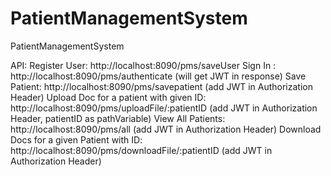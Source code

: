 # PatientManagementSystem
PatientManagementSystem

API:
Register User: http://localhost:8090/pms/saveUser
Sign In : http://localhost:8090/pms/authenticate (will get JWT in response)
Save Patient: http://localhost:8090/pms/savepatient (add JWT in Authorization Header)
Upload Doc for a patient with given ID: http://localhost:8090/pms/uploadFile/:patientID (add JWT in Authorization Header, patientID as pathVariable)
View All Patients: http://localhost:8090/pms/all (add JWT in Authorization Header)
Download Docs for a given Patient with ID: http://localhost:8090/pms/downloadFile/:patientID (add JWT in Authorization Header)
